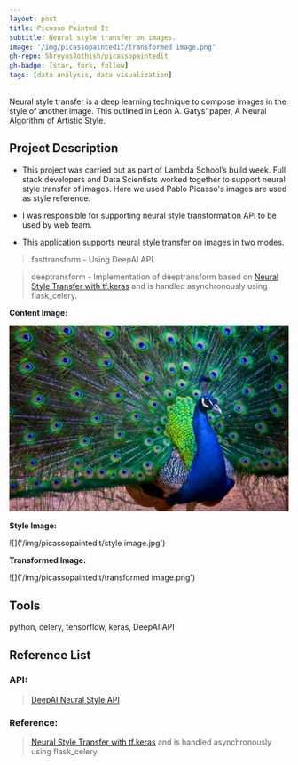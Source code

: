 ```yaml
---
layout: post
title: Picasso Painted It
subtitle: Neural style transfer on images.
image: '/img/picassopaintedit/transformed image.png'
gh-repo: ShreyasJothish/picassopaintedit
gh-badge: [star, fork, follow]
tags: [data analysis, data visualization]
---
```


Neural style transfer is a deep learning technique to compose images in the style of another image. This outlined in Leon A. Gatys’ paper, A Neural Algorithm of Artistic Style.

## Project Description

* This project was carried out as part of Lambda School’s build week. Full stack developers and Data Scientists worked together to support neural style transfer of images.
Here we used Pablo Picasso's images are used as style reference.

* I was responsible for supporting neural style transformation API to be used by web team.

* This application supports neural style transfer on images in two modes.

> fasttransform - Using DeepAI API.

> deeptransform - Implementation of deeptransform based on [Neural Style Transfer with tf.keras](https://colab.research.google.com/github/tensorflow/models/blob/master/research/nst_blogpost/4_Neural_Style_Transfer_with_Eager_Execution.ipynb) and is handled asynchronously using flask_celery.

**Content Image:**

![](/img/picassopaintedit/peacock.png)

**Style Image:**

![]('/img/picassopaintedit/style image.jpg')

**Transformed Image:**

![]('/img/picassopaintedit/transformed image.png')

## Tools
python, celery, tensorflow, keras, DeepAI API

## Reference List

### API:

> [DeepAI Neural Style API](https://deepai.org/api-docs/#neural-style)

### Reference:

> [Neural Style Transfer with tf.keras](https://colab.research.google.com/github/tensorflow/models/blob/master/research/nst_blogpost/4_Neural_Style_Transfer_with_Eager_Execution.ipynb) and is handled asynchronously using flask_celery.


